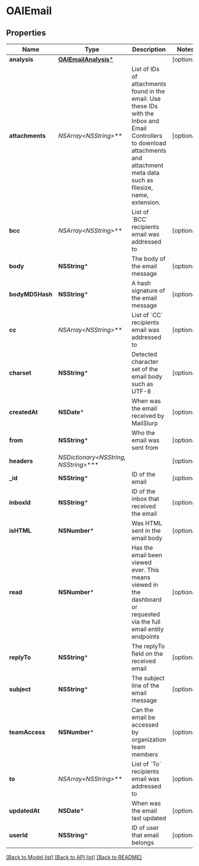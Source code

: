 # OAIEmail

## Properties
Name | Type | Description | Notes
------------ | ------------- | ------------- | -------------
**analysis** | [**OAIEmailAnalysis***](OAIEmailAnalysis) |  | [optional] 
**attachments** | **NSArray&lt;NSString*&gt;*** | List of IDs of attachments found in the email. Use these IDs with the Inbox and Email Controllers to download attachments and attachment meta data such as filesize, name, extension. | [optional] 
**bcc** | **NSArray&lt;NSString*&gt;*** | List of &#x60;BCC&#x60; recipients email was addressed to | [optional] 
**body** | **NSString*** | The body of the email message | [optional] 
**bodyMD5Hash** | **NSString*** | A hash signature of the email message | [optional] 
**cc** | **NSArray&lt;NSString*&gt;*** | List of &#x60;CC&#x60; recipients email was addressed to | [optional] 
**charset** | **NSString*** | Detected character set of the email body such as UTF-8 | [optional] 
**createdAt** | **NSDate*** | When was the email received by MailSlurp | [optional] 
**from** | **NSString*** | Who the email was sent from | [optional] 
**headers** | **NSDictionary&lt;NSString*, NSString*&gt;*** |  | [optional] 
**_id** | **NSString*** | ID of the email | [optional] 
**inboxId** | **NSString*** | ID of the inbox that received the email | [optional] 
**isHTML** | **NSNumber*** | Was HTML sent in the email body | [optional] 
**read** | **NSNumber*** | Has the email been viewed ever. This means viewed in the dashboard or requested via the full email entity endpoints | [optional] 
**replyTo** | **NSString*** | The replyTo field on the received email | [optional] 
**subject** | **NSString*** | The subject line of the email message | [optional] 
**teamAccess** | **NSNumber*** | Can the email be accessed by organization team members | [optional] 
**to** | **NSArray&lt;NSString*&gt;*** | List of &#x60;To&#x60; recipients email was addressed to | [optional] 
**updatedAt** | **NSDate*** | When was the email last updated | [optional] 
**userId** | **NSString*** | ID of user that email belongs | [optional] 

[[Back to Model list]](../README#documentation-for-models) [[Back to API list]](../README#documentation-for-api-endpoints) [[Back to README]](../README)


